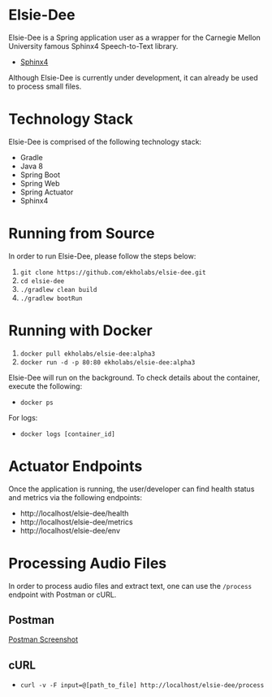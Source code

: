 # Elsie-Dee

Elsie-Dee is a Spring application user as a wrapper for the Carnegie Mellon University famous Sphinx4 Speech-to-Text library.

* [Sphinx4](https://github.com/cmusphinx/sphinx4)

Although Elsie-Dee is currently under development, it can already be used to process small files.

# Technology Stack

Elsie-Dee is comprised of the following technology stack:

* Gradle
* Java 8
* Spring Boot
* Spring Web
* Spring Actuator
* Sphinx4

# Running from Source

In order to run Elsie-Dee, please follow the steps below:

1. ```git clone https://github.com/ekholabs/elsie-dee.git```
2. ```cd elsie-dee```
3. ```./gradlew clean build```
4. ```./gradlew bootRun```

# Running with Docker

1. ```docker pull ekholabs/elsie-dee:alpha3```
2. ```docker run -d -p 80:80 ekholabs/elsie-dee:alpha3```

Elsie-Dee will run on the background. To check details about the container, execute the following:

* ```docker ps```

For logs:

* ```docker logs [container_id]```

# Actuator Endpoints

Once the application is running, the user/developer can find health status and metrics via the following endpoints:

* http://localhost/elsie-dee/health
* http://localhost/elsie-dee/metrics
* http://localhost/elsie-dee/env

# Processing Audio Files

In order to process audio files and extract text, one can use the ```/process``` endpoint with Postman or cURL.

## Postman

[Postman Screenshot](https://github.com/ekholabs/elsie-dee/blob/master/elsie-dee-postman.png)

## cURL

* ```curl -v -F input=@[path_to_file] http://localhost/elsie-dee/process```
